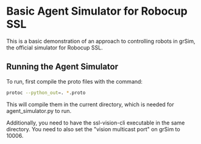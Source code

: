 # Basic Agent Simulator for Robocup SSL
This is a basic demonstration of an approach to controlling robots in grSim, the official simulator for Robocup SSL. 

## Running the Agent Simulator
To run, first compile the proto files with the command:

```bash
protoc --python_out=. *.proto
```

This will compile them in the current directory, which is needed for agent_simulator.py to run.

Additionally, you need to have the ssl-vision-cli executable in the same directory. You need to also set the "vision multicast port" on grSim to 10006. 
